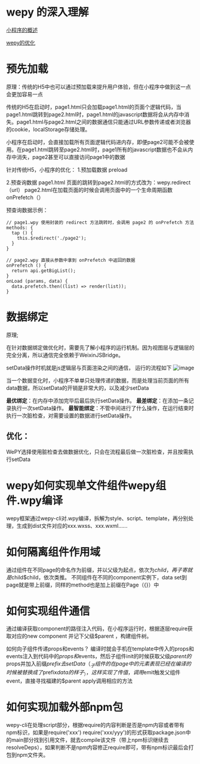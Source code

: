 # wepy  的深入理解

[小程序的概述](https://mp.weixin.qq.com/s/9PID6UJsQyB06xdyOkEVOA)

[wepy的优化](https://zhuanlan.zhihu.com/p/24176267)
#


# 预先加载
 原理：传统的H5中也可以通过预加载来提升用户体验，但在小程序中做到这一点会更加容易一点

传统的H5在启动时，page1.html只会加载page1.html的页面个逻辑代码，当page1.html跳转到page2.html时，page1.html的javascript数据将会从内存中消失。page1.html与page2.html之间的数据通信只能通过URL参数传递或者浏览器的cookie，localStorage存储处理。


小程序在启动时，会直接加载所有页面逻辑代码进内存，即便page2可能不会被使用。在page1.html跳转至page2.html时，page1所有的javascript数据也不会从内存中消失，page2甚至可以直接访问page1中的数据

针对传统H5，小程序的优化：
 1.预加载数据
preload

2.预查询数据
 page1.html 页面的跳转到page2.html的方式改为：wepy.redirect（url）
page2.html在加载页面的时候会调用页面中的一个生命周期函数 onPrefetch（）

预查询数据示例：

```
// page1.wpy 使用封装的 redirect 方法跳转时，会调用 page2 的 onPrefetch 方法
methods: {
  tap () {
    this.$redirect('./page2');
  }
}

// page2.wpy 直接从参数中拿到 onPrefetch 中返回的数据
onPrefetch () {
  return api.getBigList();
}
onLoad (params, data) {
  data.prefetch.then((list) => render(list));
}
```


# 数据绑定

原理;

在针对数据绑定做优化时，需要先了解小程序的运行机制。因为视图层与逻辑层的完全分离，所以通信完全依赖于WeixinJSBridge。

setData操作时机就是js逻辑层与页面渲染之间的通信，
运行的流程如下
![image](https://user-images.githubusercontent.com/20856598/36659455-7eb793d6-1b0f-11e8-9f0f-f39be00fb4fb.png)

当一个数据变化时，小程序不单单只处理传递的数据，而是处理当前页面的所有data数据，所以setData的开销是非常大的，以及减少setData

**最优绑定**：在内存中添加完毕后最后执行setData操作。
**最差绑定**：在添加一条记录执行一次setData操作。
**最智能绑定**：不管中间进行了什么操作，在运行结束时执行一次脏检查，对需要设置的数据进行setData操作。

## 优化：
WePY选择使用脏检查去做数据优化，只会在流程最后做一次脏检查，并且按需执行setData



#  wepy如何实现单文件组件wepy组件.wpy编译
wepy框架通过wepy-cli对.wpy编译，拆解为style、script、template，再分别处理，生成到dist文件对应的xxx.wxss、xxx.wxml......

# 如何隔离组件作用域
通过组件在不同page的命名作为前缀，并以父级为起点，依次为$child，再子寄就是$child$child，依次类推。
不同组件在不同的component实例下，data set到page就是带上前缀，同样的method也是加上前缀在Page（{}）中

# 如何实现组件通信
 通过编译获取component的路径注入代码，在小程序运行时，根据逐层require获取对应的new component 并记下父级$parent ，构建组件树。

如何向子组件传递props和events？
编译时就会手机在template中传入的props和events注入到代码中的$props和$events，然后子组件init的时候获取父级$parent的$props并加入前缀$prefix去setData（_子组件的在page中的元素表现已经在编译的时候被替换成了$prefix$data的样子_），这样实现了传值，调用$emit触发父组件event，直接寻找福建的$parent apply调用相应的方法


# 如何实现加载外部npm包
wepy-cli在处理script部分，根据require的内容判断是否是npm内容或者带有npm标识，如果是require('xxx') require('xxx/yyy')的形式获取package.json中的main部分找到引用文件，就去compile该文件（带上npm标识继续去resolveDeps），如果判断不是npm内容修正require即可，带有npm标识最后会打包到npm文件夹。













